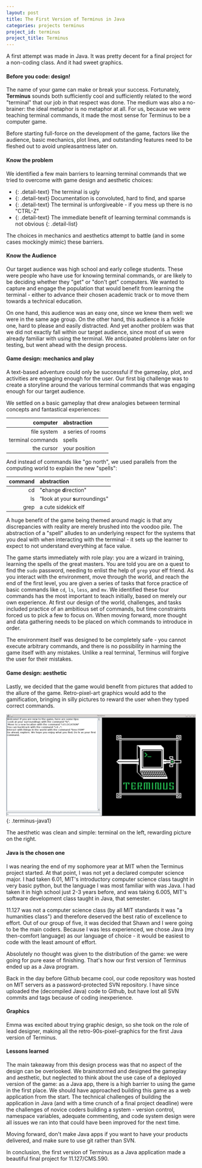```yaml
---
layout: post
title: The First Version of Terminus in Java
categories: projects terminus
project_id: terminus
project_title: Terminus
---
```


A first attempt was made in Java. It was pretty decent for a final project for a non-coding class. And it had sweet graphics. 

<!-- more -->

#### Before you code: design! 

The name of your game can make or break your success. Fortunately, **Terminus** sounds both sufficiently cool and sufficiently related to the word "terminal" that our job in that respect was done. The medium was also a no-brainer: the ideal metaphor is no metaphor at all. For us, because we were teaching terminal commands, it made the most sense for Terminus to be a computer game.

Before starting full-force on the development of the game, factors like the audience, basic mechanics, plot lines, and outstanding features need to be fleshed out to avoid unpleasantness later on. 

#### Know the problem

We identified a few main barriers to learning terminal commands that we tried to overcome with game design and aesthetic choices: 

* {: .detail-text} The terminal is ugly
* {: .detail-text} Documentation is convoluted, hard to find, and sparse
* {: .detail-text} The terminal is unforgiveable - if you mess up there is no "CTRL-Z"
* {: .detail-text} The immediate benefit of learning terminal commands is not obvious
{: .detail-list}

The choices in mechanics and aesthetics attempt to battle (and in some cases mockingly mimic) these barriers. 

#### Know the Audience

Our target audience was high school and early college students. These were people who have use for knowing terminal commands, or are likely to be deciding whether they "get" or "don't get" computers. We wanted to capture and engage the population that would benefit from learning the terminal - either to advance their chosen academic track or to move them towards a technical education. 

On one hand, this audience was an easy one, since we knew them well: we were in the same age group. On the other hand, this audience is a fickle one, hard to please and easily distracted. And yet another problem was that we did not exactly fall within our target audience, since most of us were already familiar with using the terminal. We anticipated problems later on for testing, but went ahead with the design process. 

#### Game design: mechanics and play

A text-based adventure could only be successful if the gameplay, plot, and activities are engaging enough for the user. Our first big challenge was to create a storyline around the various terminal commands that was engaging enough for our target audience.

We settled on a basic gameplay that drew analogies between terminal concepts and fantastical experiences: 

| **computer** | **abstraction** |
|--:|:--|
| file system | a series of rooms|
| terminal commands | spells|
| the cursor | your position|

And instead of commands like "go north", we used parallels from the computing world to explain the new "spells":

| **command** | **abstraction** |
|--:|:--|
| cd | "**c**hange **d**irection" |
| ls | "**l**ook at your **s**urroundings" |
| grep | a cute sidekick elf |

A huge benefit of the game being themed around magic is that any discrepancies with reality are merely brushed into the voodoo pile. The abstraction of a "spell" alludes to an underlying respect for the systems that you deal with when interacting with the terminal - it sets up the learner to expect to not understand everything at face value.

The game starts immediately with role play: you are a wizard in training, learning the spells of the great masters. You are told you are on a quest to find the `sudo` password, needing to enlist the help of `grep` your elf friend. As you interact with the environment, move through the world, and reach the end of the first level, you are given a series of tasks that force practice of basic commands like `cd`, `ls`, `less`, and `mv`. We identified these four commands has the most important to teach initially, based on merely our own experience. At first our design of the world, challenges, and tasks included practice of an ambitious set of commands, but time constraints forced us to pick a few to focus on. When moving forward, more thought and data gathering needs to be placed on which commands to introduce in order.

The environment itself was designed to be completely safe - you cannot execute arbitrary commands, and there is no possibility in harming the game itself with any mistakes. Unlike a real terminal, Terminus will forgive the user for their mistakes. 

#### Game design: aesthetic

Lastly, we decided that the game would benefit from pictures that added to the allure of the game. Retro-pixel-art graphics would add to the gamification, bringing in silly pictures to reward the user when they typed correct commands. 

![Screenshot of the opening page of Terminus, the first Java version](/imgs/terminus_java1.png){: .terminus-java1}

The aesthetic was clean and simple: terminal on the left, rewarding picture on the right.

#### Java is the chosen one

I was nearing the end of my sophomore year at MIT when the Terminus project started. At that point, I was not yet a declared computer science major. I had taken 6.01, MIT's introductory computer science class taught in very basic python, but the language I was most familiar with was Java. I had taken it in high school just 2-3 years before, and was taking 6.005, MIT's software development class taught in Java, that semester. 

11.127 was not a computer science class (by all MIT standards it was "a humanities class") and therefore deserved the best ratio of excellence to effort. Out of our group of five, it was decided that Shawn and I were going to be the main coders. Because I was less experienced, we chose Java (my then-comfort language) as our language of choice - it would be easiest to code with the least amount of effort. 

Absolutely no thought was given to the distribution of the game: we were going for pure ease of finishing. That's how our first version of Terminus ended up as a Java program. 

Back in the day before Github became cool, our code repository was hosted on MIT servers as a password-protected SVN repository. I have since uploaded the (decompiled Java) code to Github, but have lost all SVN commits and tags because of coding inexperience. 

#### Graphics

Emma was excited about trying graphic design, so she took on the role of lead designer, making all the retro-90s-pixel-graphics for the first Java version of Terminus.

#### Lessons learned

The main takeaway from this design process was that no aspect of the design can be overlooked. We brainstormed and designed the gameplay and aesthetic, but neglected to think about the use case of a deployed version of the game: as a Java app, there is a high barrier to using the game in the first place. We should have approached building this game as a web application from the start. The technical challenges of building the application in Java (and with a time crunch of a final project deadline) were the challenges of novice coders building a system - version control, namespace variables, adequate commenting, and code system design were all issues we ran into that could have been improved for the next time.

Moving forward, don't make Java apps if you want to have your products delivered, and make sure to use git rather than SVN. 

In conclusion, the first version of Terminus as a Java application made a beautiful final project for 11.127/CMS.590.
